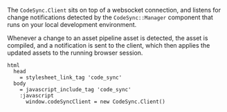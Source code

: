 The `CodeSync.Client` sits on top of a websocket connection, and listens for change notifications detected by the `CodeSync::Manager` component that runs on your local development environment.

Whenever a change to an asset pipeline asset is detected, the asset is compiled, and a notification is sent to the client, which then applies the updated assets to the running browser session.

```haml
html
  head
    = stylesheet_link_tag 'code_sync'
  body
    = javascript_include_tag 'code_sync'
    :javascript
      window.codeSyncClient = new CodeSync.Client()
```